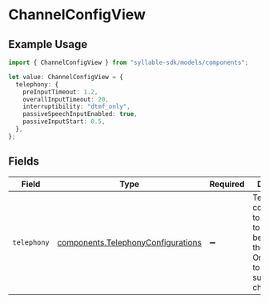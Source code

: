 # ChannelConfigView

## Example Usage

```typescript
import { ChannelConfigView } from "syllable-sdk/models/components";

let value: ChannelConfigView = {
  telephony: {
    preInputTimeout: 1.2,
    overallInputTimeout: 20,
    interruptibility: "dtmf_only",
    passiveSpeechInputEnabled: true,
    passiveInputStart: 0.5,
  },
};
```

## Fields

| Field                                                                                                                                                        | Type                                                                                                                                                         | Required                                                                                                                                                     | Description                                                                                                                                                  | Example                                                                                                                                                      |
| ------------------------------------------------------------------------------------------------------------------------------------------------------------ | ------------------------------------------------------------------------------------------------------------------------------------------------------------ | ------------------------------------------------------------------------------------------------------------------------------------------------------------ | ------------------------------------------------------------------------------------------------------------------------------------------------------------ | ------------------------------------------------------------------------------------------------------------------------------------------------------------ |
| `telephony`                                                                                                                                                  | [components.TelephonyConfigurations](../../models/components/telephonyconfigurations.md)                                                                     | :heavy_minus_sign:                                                                                                                                           | Telephony configurations to be applied to targets belonging to the channel.       Only applies to voice supported channels.                                  | {<br/>"interruptibility": "dtmf_only",<br/>"overall_input_timeout": 20,<br/>"passive_input_start": 0.5,<br/>"passive_speech_input_enabled": true,<br/>"pre_input_timeout": 1.2<br/>} |